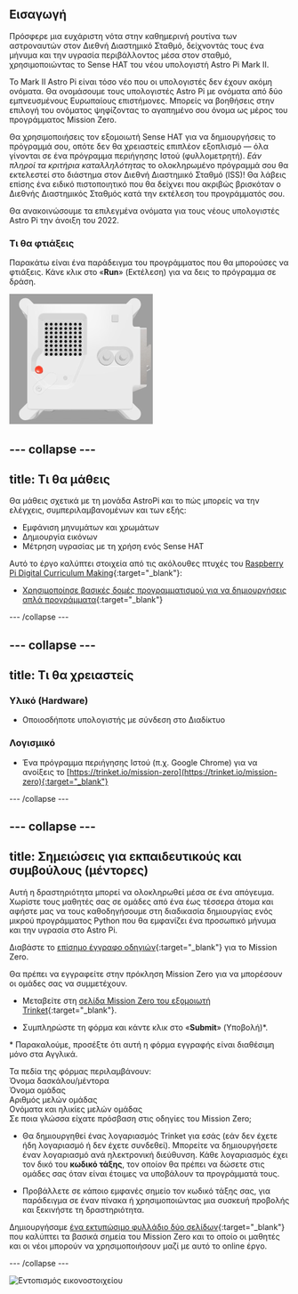 ## Εισαγωγή

Πρόσφερε μια ευχάριστη νότα στην καθημερινή ρουτίνα των αστροναυτών στον Διεθνή Διαστημικό Σταθμό, δείχνοντάς τους ένα μήνυμα και την υγρασία περιβάλλοντος μέσα στον σταθμό, χρησιμοποιώντας το Sense ΗΑΤ του νέου υπολογιστή Astro Pi Mark II.

Το Mark II Astro Pi είναι τόσο νέο που οι υπολογιστές δεν έχουν ακόμη ονόματα. Θα ονομάσουμε τους υπολογιστές Astro Pi με ονόματα από δύο εμπνευσμένους Ευρωπαίους επιστήμονες. Μπορείς να βοηθήσεις στην επιλογή του ονόματος ψηφίζοντας το αγαπημένο σου όνομα ως μέρος του προγράμματος Mission Zero.

Θα χρησιμοποιήσεις τον εξομοιωτή Sense HAT για να δημιουργήσεις το πρόγραμμά σου, οπότε δεν θα χρειαστείς επιπλέον εξοπλισμό — όλα γίνονται σε ένα πρόγραμμα περιήγησης Ιστού (φυλλομετρητή). *Εάν πληροί τα κριτήρια καταλληλότητας* το ολοκληρωμένο πρόγραμμά σου θα εκτελεστεί στο διάστημα στον Διεθνή Διαστημικό Σταθμό (ISS)! Θα λάβεις επίσης ένα ειδικό πιστοποιητικό που θα δείχνει που ακριβώς βρισκόταν ο Διεθνής Διαστημικός Σταθμός κατά την εκτέλεση του προγράμματός σου.

Θα ανακοινώσουμε τα επιλεγμένα ονόματα για τους νέους υπολογιστές Astro Pi την άνοιξη του 2022.

### Τι θα φτιάξεις

Παρακάτω είναι ένα παράδειγμα του προγράμματος που θα μπορούσες να φτιάξεις. Κάνε κλικ στο «**Run**» (Εκτέλεση) για να δεις το πρόγραμμα σε δράση.

![Ο εξομοιωτής Trinket Sense HAT εκτελεί ένα δείγμα προγράμματος το οποίο εμφανίζει κυλιόμενα την τιμή της υγρασίας στο LED και στη συνέχεια εμφανίζει μια εικόνα ενός ψαριού](images/M0_4.gif)

--- collapse ---
---
title: Τι θα μάθεις
---

Θα μάθεις σχετικά με τη μονάδα AstroPi και το πώς μπορείς να την ελέγχεις, συμπεριλαμβανομένων και των εξής:
+ Εμφάνιση μηνυμάτων και χρωμάτων
+ Δημιουργία εικόνων
+ Μέτρηση υγρασίας με τη χρήση ενός Sense HAT

Αυτό το έργο καλύπτει στοιχεία από τις ακόλουθες πτυχές του [Raspberry Pi Digital Curriculum Making](http://rpf.io/curriculum){:target="_blank"}:

+ [Χρησιμοποίησε βασικές δομές προγραμματισμού για να δημιουργήσεις απλά προγράμματα](https://curriculum.raspberrypi.org/programming/creator/){:target="_blank"}

--- /collapse ---

--- collapse ---
---
title: Τι θα χρειαστείς
---

### Υλικό (Hardware)

+ Οποιοσδήποτε υπολογιστής με σύνδεση στο Διαδίκτυο

### Λογισμικό

+ Ένα πρόγραμμα περιήγησης Ιστού (π.χ. Google Chrome) για να ανοίξεις το [https://trinket.io/mission-zero](https://trinket.io/mission-zero){:target="_blank"}

--- /collapse ---

--- collapse ---
---
title: Σημειώσεις για εκπαιδευτικούς και συμβούλους (μέντορες)
---

Αυτή η δραστηριότητα μπορεί να ολοκληρωθεί μέσα σε ένα απόγευμα. Χωρίστε τους μαθητές σας σε ομάδες από ένα έως τέσσερα άτομα και αφήστε μας να τους καθοδηγήσουμε στη διαδικασία δημιουργίας ενός μικρού προγράμματος Python που θα εμφανίζει ένα προσωπικό μήνυμα και την υγρασία στο Astro Pi.

Διαβάστε το [επίσημο έγγραφο οδηγιών](https://astro-pi.org/media/mission-zero-guidelines/Astro_Pi_Mission_Zero_Guidelines_2021_22-el.pdf){:target="_blank"} για το Mission Zero.

Θα πρέπει να εγγραφείτε στην πρόκληση Mission Zero για να μπορέσουν οι ομάδες σας να συμμετέχουν.

+ Μεταβείτε στη [σελίδα Mission Zero του εξομοιωτή Trinket](https://trinket.io/mission-zero){:target="_blank"}.

+ Συμπληρώστε τη φόρμα και κάντε κλικ στο «**Submit**» (Υποβολή)\*.

\* Παρακαλούμε, προσέξτε ότι αυτή η φόρμα εγγραφής είναι διαθέσιμη μόνο στα Αγγλικά.

Τα πεδία της φόρμας περιλαμβάνουν:  
Όνομα δασκάλου/μέντορα   
Όνομα ομάδας  
Αριθμός μελών ομάδας  
Ονόματα και ηλικίες μελών ομάδας  
Σε ποια γλώσσα είχατε πρόσβαση στις οδηγίες του Mission Zero;

+ Θα δημιουργηθεί ένας λογαριασμός Trinket για εσάς (εάν δεν έχετε ήδη λογαριασμό ή δεν έχετε συνδεθεί). Μπορείτε να δημιουργήσετε έναν λογαριασμό ανά ηλεκτρονική διεύθυνση. Κάθε λογαριασμός έχει τον δικό του **κωδικό τάξης**, τον οποίον θα πρέπει να δώσετε στις ομάδες σας όταν είναι έτοιμες να υποβάλουν τα προγράμματά τους.

+ Προβάλλετε σε κάποιο εμφανές σημείο τον κωδικό τάξης σας, για παράδειγμα σε έναν πίνακα ή χρησιμοποιώντας μια συσκευή προβολής και ξεκινήστε τη δραστηριότητα.

 Δημιουργήσαμε [ένα εκτυπώσιμο φυλλάδιο δύο σελίδων](http://rpf.io/mz-printout){:target="_blank"} που καλύπτει τα βασικά σημεία του Mission Zero και το οποίο οι μαθητές και οι νέοι μπορούν να χρησιμοποιήσουν μαζί με αυτό το online έργο.

--- /collapse ---

![Εντοπισμός εικονοστοιχείου](https://code.org/api/hour/begin_raspberrypi_astropi.png)
